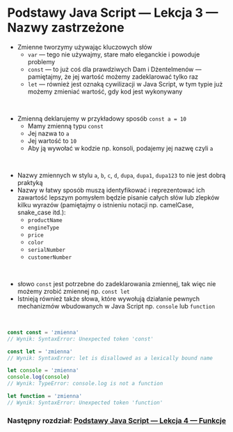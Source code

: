 # Podstawy Java Script — Lekcja 3 — Nazwy zastrzeżone

* Zmienne tworzymy używając kluczowych słów 
  * ```var``` — tego nie używajmy, stare mało eleganckie i powoduje problemy
  * ```const``` — to już coś dla prawdziwych Dam i Dżentelmenów — pamiętajmy, że jej wartość możemy zadeklarować tylko raz
  * ```let``` — również jest oznaką cywilizacji w Java Script, w tym typie już możemy zmieniać wartość, gdy kod jest wykonywany 

<br>

* Zmienną deklarujemy w przykładowy sposób ```const a = 10```
  * Mamy zmienną typu ```const```
  * Jej nazwa to ```a```
  * Jej wartość to ```10```
  * Aby ją wywołać w kodzie np. konsoli, podajemy jej nazwę czyli ```a```

<br>

* Nazwy zmiennych w stylu ```a```, ```b```, ```c```, ```d```, ```dupa```, ```dupa1```, ```dupa123``` to nie jest dobrą praktyką
* Nazwy w łatwy sposób muszą identyfikować i reprezentować ich zawartość lepszym pomysłem będzie pisanie całych słów lub zlepków kilku wyrazów (pamiętajmy o istnieniu notacji np. camelCase, snake_case itd.):
  * ```productName```
  * ```engineType```
  * ```price```
  * ```color```
  * ```serialNumber```
  * ```customerNumber```

<br>

* słowo ```const``` jest potrzebne do zadeklarowania zmiennej, tak więc nie możemy zrobić zmiennej np. ```const let```
* Istnieją również także słowa, które wywołują działanie pewnych mechanizmów wbudowanych w Java Script np. ```console``` lub ```function```

<br>

```jsx
const const = 'zmienna'
// Wynik: SyntaxError: Unexpected token 'const'

const let = 'zmienna'
// Wynik: SyntaxError: let is disallowed as a lexically bound name

let console = 'zmienna'
console.log(console)
// Wynik: TypeError: console.log is not a function

let function = 'zmienna'
// Wynik: SyntaxError: Unexpected token 'function'
```

### Następny rozdział: [Podstawy Java Script — Lekcja 4 — Funkcje](lesson4.md)